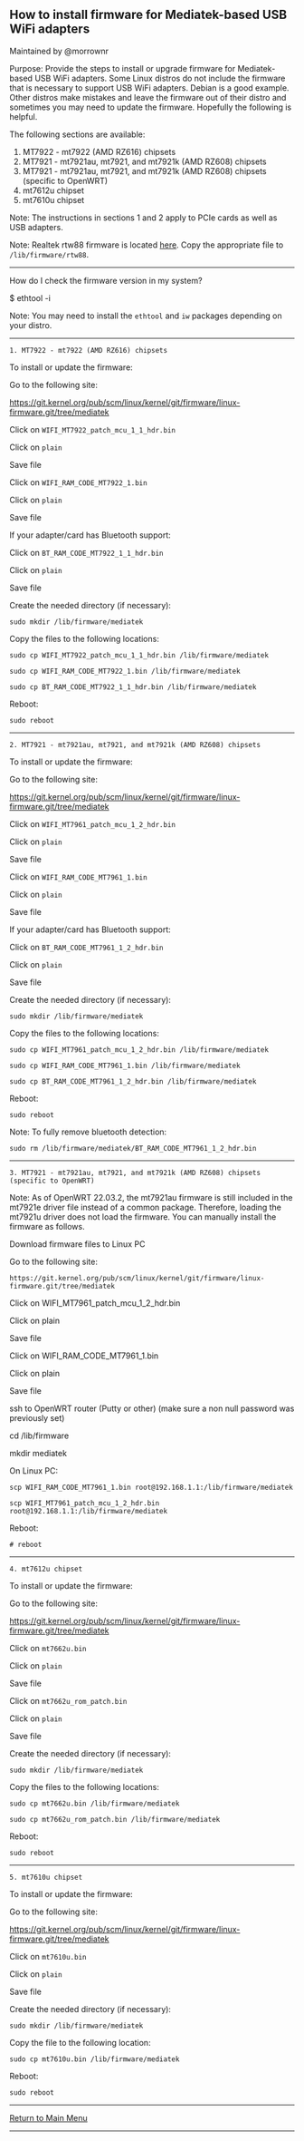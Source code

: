 ## How to install firmware for Mediatek-based USB WiFi adapters

Maintained by @morrownr

Purpose: Provide the steps to install or upgrade firmware for Mediatek-based
USB WiFi adapters. Some Linux distros do not include the firmware that is
necessary to support USB WiFi adapters. Debian is a good example. Other
distros make mistakes and leave the firmware out of their distro and sometimes
you may need to update the firmware. Hopefully the following is helpful.

The following sections are available:

1. MT7922 - mt7922 (AMD RZ616) chipsets
2. MT7921 - mt7921au, mt7921, and mt7921k (AMD RZ608) chipsets
3. MT7921 - mt7921au, mt7921, and mt7921k (AMD RZ608) chipsets (specific to OpenWRT)
4. mt7612u chipset
5. mt7610u chipset

Note: The instructions in sections 1 and 2 apply to PCIe cards as well as USB adapters.

Note: Realtek rtw88 firmware is located [here](https://git.kernel.org/pub/scm/linux/kernel/git/firmware/linux-firmware.git/tree/rtw88). Copy the appropriate file to `/lib/firmware/rtw88`.

-----

How do I check the firmware version in my system?

$ ethtool -i <interface name> 
  
 Note: You may need to install the `ethtool` and `iw` packages depending on your distro.

-----

`1. MT7922 - mt7922 (AMD RZ616) chipsets`

To install or update the firmware:

Go to the following site:

https://git.kernel.org/pub/scm/linux/kernel/git/firmware/linux-firmware.git/tree/mediatek

Click on `WIFI_MT7922_patch_mcu_1_1_hdr.bin`

Click on `plain`

Save file

Click on `WIFI_RAM_CODE_MT7922_1.bin`

Click on `plain`

Save file

If your adapter/card has Bluetooth support:

Click on `BT_RAM_CODE_MT7922_1_1_hdr.bin`

Click on `plain`

Save file

Create the needed directory (if necessary):

```
sudo mkdir /lib/firmware/mediatek
```

Copy the files to the following locations:

```
sudo cp WIFI_MT7922_patch_mcu_1_1_hdr.bin /lib/firmware/mediatek
```

```
sudo cp WIFI_RAM_CODE_MT7922_1.bin /lib/firmware/mediatek
```

```
sudo cp BT_RAM_CODE_MT7922_1_1_hdr.bin /lib/firmware/mediatek
```

Reboot:

```
sudo reboot
```

-----

`2. MT7921 - mt7921au, mt7921, and mt7921k (AMD RZ608) chipsets`

To install or update the firmware:

Go to the following site:

https://git.kernel.org/pub/scm/linux/kernel/git/firmware/linux-firmware.git/tree/mediatek

Click on `WIFI_MT7961_patch_mcu_1_2_hdr.bin`

Click on `plain`

Save file

Click on `WIFI_RAM_CODE_MT7961_1.bin`

Click on `plain`

Save file

If your adapter/card has Bluetooth support:

Click on `BT_RAM_CODE_MT7961_1_2_hdr.bin`

Click on `plain`

Save file

Create the needed directory (if necessary):

```
sudo mkdir /lib/firmware/mediatek
```

Copy the files to the following locations:

```
sudo cp WIFI_MT7961_patch_mcu_1_2_hdr.bin /lib/firmware/mediatek
```

```
sudo cp WIFI_RAM_CODE_MT7961_1.bin /lib/firmware/mediatek
```

```
sudo cp BT_RAM_CODE_MT7961_1_2_hdr.bin /lib/firmware/mediatek
```

Reboot:

```
sudo reboot
```

Note: To fully remove bluetooth detection:

```
sudo rm /lib/firmware/mediatek/BT_RAM_CODE_MT7961_1_2_hdr.bin
```

-----

`3. MT7921 - mt7921au, mt7921, and mt7921k (AMD RZ608) chipsets (specific to OpenWRT)`

Note: As of OpenWRT 22.03.2, the mt7921au firmware
is still included in the mt7921e driver file instead
of a common package. Therefore, loading the mt7921u
driver does not load the firmware. You can manually
install the firmware as follows.

Download firmware files to Linux PC

Go to the following site:

```
https://git.kernel.org/pub/scm/linux/kernel/git/firmware/linux-firmware.git/tree/mediatek
```

Click on WIFI_MT7961_patch_mcu_1_2_hdr.bin

Click on plain

Save file

Click on WIFI_RAM_CODE_MT7961_1.bin

Click on plain

Save file


ssh to OpenWRT router (Putty or other) (make sure a non null password was previously set)

cd /lib/firmware

mkdir mediatek

On Linux PC:

```
scp WIFI_RAM_CODE_MT7961_1.bin root@192.168.1.1:/lib/firmware/mediatek
```

```
scp WIFI_MT7961_patch_mcu_1_2_hdr.bin root@192.168.1.1:/lib/firmware/mediatek
```

Reboot:

```
# reboot
```

-----

`4. mt7612u chipset`

To install or update the firmware:

Go to the following site:

https://git.kernel.org/pub/scm/linux/kernel/git/firmware/linux-firmware.git/tree/mediatek

Click on `mt7662u.bin`

Click on `plain`

Save file

Click on `mt7662u_rom_patch.bin`

Click on `plain`

Save file

Create the needed directory (if necessary):

```
sudo mkdir /lib/firmware/mediatek
```

Copy the files to the following locations:

```
sudo cp mt7662u.bin /lib/firmware/mediatek
```

```
sudo cp mt7662u_rom_patch.bin /lib/firmware/mediatek
```
Reboot:

```
sudo reboot
```

-----

`5. mt7610u chipset`

To install or update the firmware:

Go to the following site:

https://git.kernel.org/pub/scm/linux/kernel/git/firmware/linux-firmware.git/tree/mediatek

Click on `mt7610u.bin`

Click on `plain`

Save file

Create the needed directory (if necessary):

```
sudo mkdir /lib/firmware/mediatek
```

Copy the file to the following location:

```
sudo cp mt7610u.bin /lib/firmware/mediatek
```

Reboot:

```
sudo reboot
```

-----

[Return to Main Menu](https://github.com/morrownr/USB-WiFi)

-----

